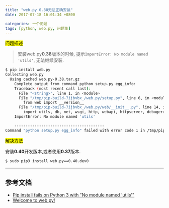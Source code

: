 ```yaml
---
title: "web.py 0.38无法正确安装"
date: 2017-07-18 16:01:34 +0800

categories: 一个问题
tags: [python, web.py, 问题集]
---
```


<mark>问题描述</mark>

>安装web.py**0.38**版本的时候, 提示`ImportError: No module named 'utils'`, 无法继续安装.

```bash
$ pip install web.py      
Collecting web.py
  Using cached web.py-0.38.tar.gz
    Complete output from command python setup.py egg_info:
    Traceback (most recent call last):
      File "<string>", line 1, in <module>
      File "/tmp/pip-build-7ijbvbx_/web.py/setup.py", line 6, in <module>
        from web import __version__
      File "/tmp/pip-build-7ijbvbx_/web.py/web/__init__.py", line 14, in <module>
        import utils, db, net, wsgi, http, webapi, httpserver, debugerror
    ImportError: No module named 'utils'

    ----------------------------------------
Command "python setup.py egg_info" failed with error code 1 in /tmp/pip-build-7ijbvbx_/web.py/
```

<mark>解决方法</mark>

安装**0.40**开发版本,或者使用**0.37**版本.

```bash
$ sudo pip3 install web.py==0.40.dev0
```

----
## 参考文档
- [Pip install fails on Python 3 with "No module named 'utils'"](https://github.com/webpy/webpy/issues/396)
- [Welcome to web.py!](http://webpy.org/)
